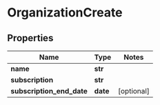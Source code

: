 # OrganizationCreate

## Properties
Name | Type | Notes
------------ | ------------- | -------------
**name** | **str** | 
**subscription** | **str** | 
**subscription_end_date** | **date** | [optional] 


